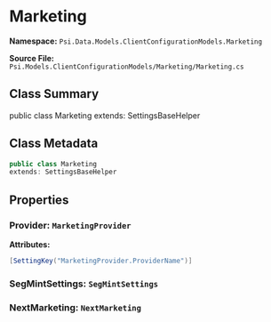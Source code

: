 # Marketing

**Namespace:** `Psi.Data.Models.ClientConfigurationModels.Marketing`

**Source File:** `Psi.Models.ClientConfigurationModels/Marketing/Marketing.cs`

## Class Summary

public class Marketing
extends: SettingsBaseHelper

## Class Metadata

```typescript
public class Marketing
extends: SettingsBaseHelper
```

## Properties

### Provider: `MarketingProvider`



**Attributes:**
```csharp
[SettingKey("MarketingProvider.ProviderName")]
```

### SegMintSettings: `SegMintSettings`



### NextMarketing: `NextMarketing`


